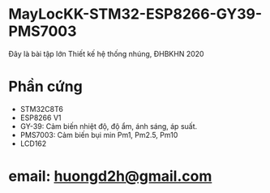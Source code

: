 # MayLocKK-STM32-ESP8266-GY39-PMS7003
Đây là bài tập lớn Thiết kế hệ thống nhúng, ĐHBKHN 2020
# Phần cứng
- STM32C8T6
- ESP8266 V1
- GY-39: Cảm biến nhiệt độ, độ ẩm, ánh sáng, áp suất.
- PMS7003: Cảm biến bụi min Pm1, Pm2.5, Pm10
- LCD162
# email: huongd2h@gmail.com
